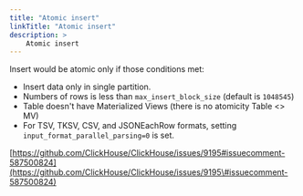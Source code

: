 ```yaml
---
title: "Atomic insert"
linkTitle: "Atomic insert"
description: >
    Atomic insert
---
```

Insert would be atomic only if those conditions met:

* Insert data only in single partition.
* Numbers of rows is less than `max_insert_block_size` (default is `1048545`) 
* Table doesn't have Materialized Views (there is no atomicity Table <> MV)
* For TSV, TKSV, CSV, and JSONEachRow formats, setting `input_format_parallel_parsing=0` is set.

[https://github.com/ClickHouse/ClickHouse/issues/9195#issuecomment-587500824](https://github.com/ClickHouse/ClickHouse/issues/9195\#issuecomment-587500824)
